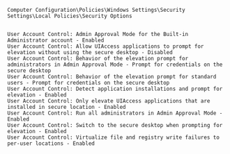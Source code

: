 ```Computer Configuration\Policies\Windows Settings\Security Settings\Local Policies\Security Options```
```

User Account Control: Admin Approval Mode for the Built-in Administrator account - Enabled
User Account Control: Allow UIAccess applications to prompt for elevation without using the secure desktop - Disabled
User Account Control: Behavior of the elevation prompt for administrators in Admin Approval Mode - Prompt for credentials on the
secure desktop
User Account Control: Behavior of the elevation prompt for standard users - Prompt for credentials on the secure desktop
User Account Control: Detect application installations and prompt for elevation - Enabled
User Account Control: Only elevate UIAccess applications that are installed in secure location - Enabled
User Account Control: Run all administrators in Admin Approval Mode - Enabled
User Account Control: Switch to the secure desktop when prompting for elevation - Enabled
User Account Control: Virtualize file and registry write failures to per-user locations - Enabled
```
